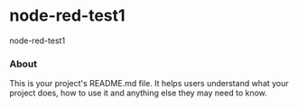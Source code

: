 node-red-test1
==============

node-red-test1

### About

This is your project's README.md file. It helps users understand what your
project does, how to use it and anything else they may need to know.